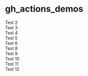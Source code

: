 # gh_actions_demos
Test 2    
Test 3    
Test 4    
Test 5    
Test 6    
Test 8    
Test 9    
Test 10   
Test 11   
Test 12

